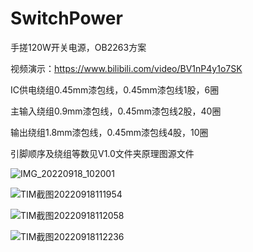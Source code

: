 # SwitchPower
手搓120W开关电源，OB2263方案

视频演示：https://www.bilibili.com/video/BV1nP4y1o7SK

IC供电绕组0.45mm漆包线，0.45mm漆包线1股，6圈

主输入绕组0.9mm漆包线，0.45mm漆包线2股，40圈

输出绕组1.8mm漆包线，0.45mm漆包线4股，10圈

引脚顺序及绕组等数见V1.0文件夹原理图源文件


![IMG_20220918_102001](https://user-images.githubusercontent.com/23308519/190884337-91e2f954-69a1-483e-a282-55772615b6c8.jpg)

![TIM截图20220918111954](https://user-images.githubusercontent.com/23308519/190884302-34c7b5f8-7616-43f4-91e5-fb2a2ca61c75.jpg)

![TIM截图20220918112058](https://user-images.githubusercontent.com/23308519/190884303-802d2077-992a-4fb7-8567-a85bce619f21.jpg)

![TIM截图20220918112236](https://user-images.githubusercontent.com/23308519/190884306-f4aab5cb-5721-4749-a9ff-3fe2e72f7015.jpg)
